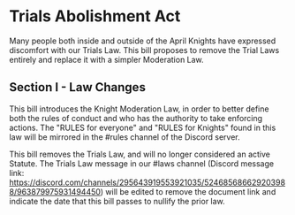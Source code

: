 # Trials Abolishment Act
Many people both inside and outside of the April Knights have expressed discomfort with our Trials Law. This bill proposes to remove the Trial Laws entirely and replace it with a simpler Moderation Law.
 
## Section I - Law Changes

This bill introduces the Knight Moderation Law, in order to better define both the rules of conduct and who has the authority to take enforcing actions. The "RULES for everyone" and "RULES for Knights" found in this law will be mirrored in the #rules channel of the Discord server.

This bill removes the Trials Law, and will no longer considered an active Statute. The Trials Law message in our #laws channel (Discord message link: https://discord.com/channels/295643919553921035/524685686629203988/963879975931494450) will be edited to remove the document link and indicate the date that this bill passes to nullify the prior law.
